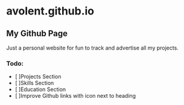 # avolent.github.io
## My Github Page

Just a personal website for fun to track and advertise all my projects.

### Todo:
- [ ]Projects Section
- [ ]Skills Section
- [ ]Education Section
- [ ]Improve Github links with icon next to heading

